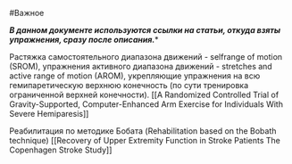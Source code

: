 #Важное 

***В данном документе используются ссылки на статьи, откуда взяты упражнения, сразу после описания.****

Растяжка самостоятельного диапазона движений  - selfrange of motion (SROM), упражнения активного диапазона движений - stretches and active range of motion (AROM), укрепляющие упражнения на всю гемипаретическую  верхнюю конечность (по сути тренировка ограниченной верхней конечности).
[[A Randomized Controlled Trial of Gravity-Supported, Computer-Enhanced Arm Exercise for Individuals With Severe Hemiparesis]]

Реабилитация по методике Бобата (Rehabilitation based on the Bobath technique)
[[Recovery of Upper Extremity Function in Stroke Patients The Copenhagen Stroke Study]]
